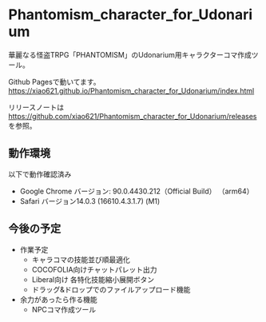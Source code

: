 # Phantomism_character_for_Udonarium

華麗なる怪盗TRPG「PHANTOMISM」のUdonarium用キャラクターコマ作成ツール。

Github Pagesで動いてます。https://xiao621.github.io/Phantomism_character_for_Udonarium/index.html

リリースノートは https://github.com/xiao621/Phantomism_character_for_Udonarium/releases を参照。

## 動作環境
以下で動作確認済み
- Google Chrome バージョン: 90.0.4430.212（Official Build） （arm64）
- Safari バージョン14.0.3 (16610.4.3.1.7) (M1)

## 今後の予定
- 作業予定
  - キャラコマの技能並び順最適化
  - COCOFOLIA向けチャットパレット出力
  - Liberal向け 各特化技能縮小展開ボタン
  - ドラッグ&ドロップでのファイルアップロード機能
- 余力があったら作る機能
  - NPCコマ作成ツール
  
